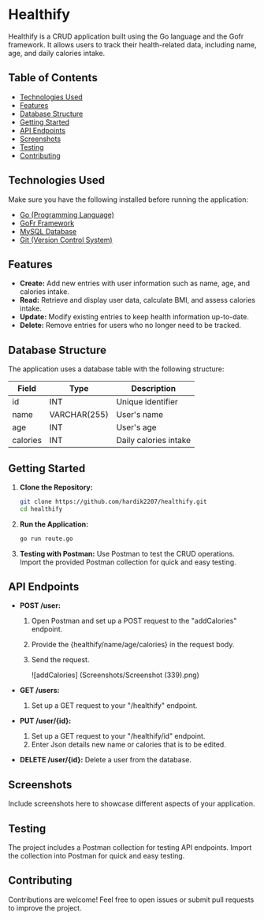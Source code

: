 # Healthify

Healthify is a CRUD application built using the Go language and the Gofr framework. It allows users to track their health-related data, including name, age, and daily calories intake.

## Table of Contents

- [Technologies Used](#features)
- [Features](#features)
- [Database Structure](#features)
- [Getting Started](#getting-started)
- [API Endpoints](#api-endpoints)
- [Screenshots](#screenshots)
- [Testing](#testing)
- [Contributing](#contributing)

## Technologies Used

Make sure you have the following installed before running the application:

- [Go (Programming Language)](https://golang.org/dl/)
- [GoFr Framework](https://gofr.dev/)
- [MySQL Database](https://dev.mysql.com/downloads/) 
- [Git (Version Control System)](https://git-scm.com/downloads/)
## Features

- **Create:** Add new entries with user information such as name, age, and calories intake.
- **Read:** Retrieve and display user data, calculate BMI, and assess calories intake.
- **Update:** Modify existing entries to keep health information up-to-date.
- **Delete:** Remove entries for users who no longer need to be tracked.

## Database Structure

The application uses a database table with the following structure:

| Field    | Type         | Description                   |
|----------|--------------|-------------------------------|
| id       | INT          | Unique identifier             |
| name     | VARCHAR(255) | User's name                   |
| age      | INT          | User's age                    |
| calories | INT          | Daily calories intake         |


## Getting Started

1. **Clone the Repository:**
    ```bash
    git clone https://github.com/hardik2207/healthify.git
    cd healthify
    ```

2. **Run the Application:**
    ```bash
    go run route.go
    ```

5. **Testing with Postman:**
    Use Postman to test the CRUD operations. Import the provided Postman collection for quick and easy testing.

## API Endpoints

- **POST /user:** 
     1. Open Postman and set up a POST request to the "addCalories" endpoint.
     2. Provide the {healthify/name/age/calories} in the request body.
     3. Send the request.
        
        ![addCalories]
     (Screenshots/Screenshot (339).png)
- **GET /users:**
    1. Set up a GET request to your "/healthify" endpoint.   

- **PUT /user/{id}:**

    1. Set up a GET request to your "/healthify/id" endpoint.
    2. Enter Json details new name or calories that is to be edited.

- **DELETE /user/{id}:** Delete a user from the database.

## Screenshots

Include screenshots here to showcase different aspects of your application.


## Testing

The project includes a Postman collection for testing API endpoints. Import the collection into Postman for quick and easy testing.

## Contributing

Contributions are welcome! Feel free to open issues or submit pull requests to improve the project.




